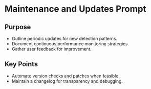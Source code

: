 # Maintenance and Updates Prompt

## Purpose
- Outline periodic updates for new detection patterns.
- Document continuous performance monitoring strategies.
- Gather user feedback for improvement.

## Key Points
- Automate version checks and patches when feasible.
- Maintain a changelog for transparency and debugging.

